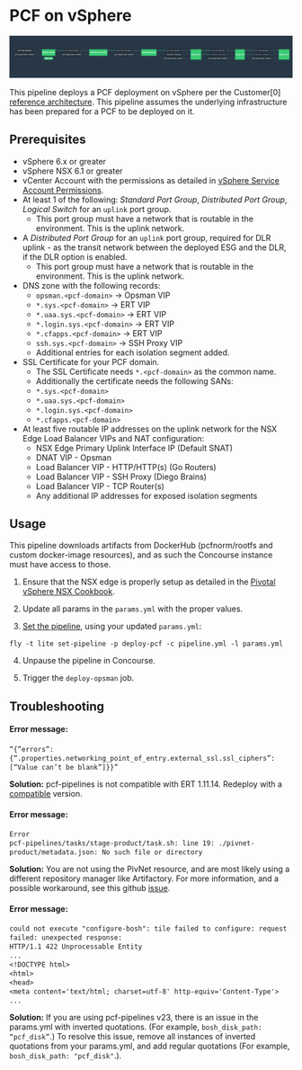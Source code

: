 # PCF on vSphere

![Concourse Pipeline](embed.png)

This pipeline deploys a PCF deployment on vSphere per the Customer[0]
[reference architecture](http://docs.pivotal.io/pivotalcf/refarch/vsphere/vsphere_ref_arch.html).
This pipeline assumes the underlying infrastructure has been prepared for a PCF
to be deployed on it.

## Prerequisites

* vSphere 6.x or greater
* vSphere NSX 6.1 or greater
* vCenter Account with the permissions as detailed in
  [vSphere Service Account Permissions](https://docs.pivotal.io/pivotalcf/customizing/vsphere-service-account.html).
* At least 1 of the following: *Standard Port Group*, *Distributed Port Group*,
  *Logical Switch* for an `uplink` port group.
  * This port group must have a network that is routable in the environment.
    This is the uplink network.
* A *Distributed Port Group* for an `uplink` port group, required for DLR
  uplink - as the transit network between the deployed ESG and the DLR, if the
  DLR option is enabled.
  * This port group must have a network that is routable in the environment.
    This is the uplink network.
* DNS zone with the following records:
  * `opsman.<pcf-domain>` -> Opsman VIP
  * `*.sys.<pcf-domain>` -> ERT VIP
  * `*.uaa.sys.<pcf-domain>` -> ERT VIP
  * `*.login.sys.<pcf-domain>` -> ERT VIP
  * `*.cfapps.<pcf-domain>` -> ERT VIP
  * `ssh.sys.<pcf-domain>` -> SSH Proxy VIP
  * Additional entries for each isolation segment added.
* SSL Certificate for your PCF domain.
  * The SSL Certificate needs `*.<pcf-domain>` as the common name.
  * Additionally the certificate needs the following SANs:
  * `*.sys.<pcf-domain>`
  * `*.uaa.sys.<pcf-domain>`
  * `*.login.sys.<pcf-domain>`
  * `*.cfapps.<pcf-domain>`
* At least five routable IP addresses on the uplink network for the NSX Edge Load
  Balancer VIPs and NAT configuration:
  * NSX Edge Primary Uplink Interface IP (Default SNAT)
  * DNAT VIP - Opsman
  * Load Balancer VIP - HTTP/HTTP(s) (Go Routers)
  * Load Balancer VIP - SSH Proxy (Diego Brains)
  * Load Balancer VIP - TCP Router(s)
  * Any additional IP addresses for exposed isolation segments

## Usage

This pipeline downloads artifacts from DockerHub (pcfnorm/rootfs and custom
docker-image resources), and as such the Concourse instance must have access
to those.

1. Ensure that the NSX edge is properly setup as detailed in the
[Pivotal vSphere NSX Cookbook](http://docs.pivotal.io/pivotalcf/refarch/vsphere/vsphere_nsx_cookbook.html).

2. Update all params in the `params.yml` with the proper values.

3. [Set the pipeline](http://concourse-ci.org/single-page.html#fly-set-pipeline), using your updated `params.yml`:
  ```
  fly -t lite set-pipeline -p deploy-pcf -c pipeline.yml -l params.yml
  ```

4. Unpause the pipeline in Concourse.

5. Trigger the `deploy-opsman` job.

## Troubleshooting

#### Error message: ####
   ```
   “{”errors”:{“.properties.networking_point_of_entry.external_ssl.ssl_ciphers”:[“Value can’t be blank”]}}”
   ```

   **Solution:** pcf-pipelines is not compatible with ERT 1.11.14. Redeploy with
   a [compatible](https://github.com/pivotal-cf/pcf-pipelines#install-pcf-pipelines)
   version.



#### Error message: ####

    Error
    pcf-pipelines/tasks/stage-product/task.sh: line 19: ./pivnet-product/metadata.json: No such file or directory



  **Solution:** You are not using the PivNet resource, and are most likely using
  a different repository manager like Artifactory. For more information, and a
  possible workaround, see this github [issue](https://github.com/pivotal-cf/pcf-pipelines/issues/192).
  
  
  #### Error message: ####

    could not execute "configure-bosh": tile failed to configure: request failed: unexpected response:
    HTTP/1.1 422 Unprocessable Entity
    ...
    <!DOCTYPE html>
    <html>
    <head>
    <meta content='text/html; charset=utf-8' http-equiv='Content-Type'>
    ...



  **Solution:** If you are using pcf-pipelines v23, there is an issue in the params.yml with inverted quotations. (For example, `bosh_disk_path: “pcf_disk”`.) To resolve this issue, remove all instances of inverted quotations from your params.yml, and add regular quotations (For example, `bosh_disk_path: "pcf_disk"`.).

